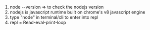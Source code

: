 1) node --version => to check the nodejs version
2) nodejs is javascript runtime built on chrome's v8 javascript engine
3) type "node" in terminal/cli to enter into repl
4) repl = Read-eval-print-loop
